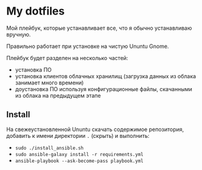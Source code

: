 # My dotfiles
Мой плейбук, которые устанавливает все, что я обычно устанавливаю вручную.

Правильно работает при установке на чистую Ununtu Gnome.

Плейбук будет разделен на несколько частей:
* установка ПО
* установка клиентов облачных хранилищ (загрузка данных из облака занимает много времени)
* доустановка ПО используя конфигурационные файлы, скачанными из облака на предыдущем этапе

## Install
На свежеустановленной Ununtu скачать содержимое репозитория, добавить к имени директории `.` (скрыть)  и выполнить:
* `sudo ./install_ansible.sh`
* `sudo ansible-galaxy install -r requirements.yml`
* `ansible-playbook --ask-become-pass playbook.yml`
